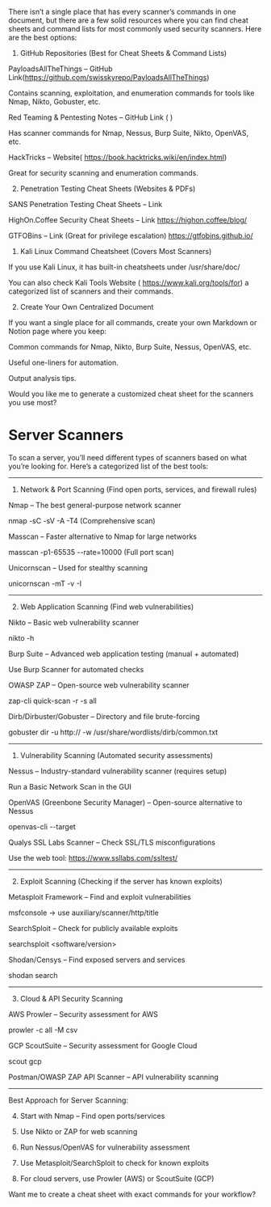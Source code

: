 
There isn’t a single place that has every scanner’s commands in one document, but there are a few solid resources where you can find cheat sheets and command lists for most commonly used security scanners. Here are the best options:

1. GitHub Repositories (Best for Cheat Sheets & Command Lists)

PayloadsAllTheThings – GitHub Link(https://github.com/swisskyrepo/PayloadsAllTheThings)

Contains scanning, exploitation, and enumeration commands for tools like Nmap, Nikto, Gobuster, etc.


Red Teaming & Pentesting Notes – GitHub Link ( )

Has scanner commands for Nmap, Nessus, Burp Suite, Nikto, OpenVAS, etc.


HackTricks – Website( https://book.hacktricks.wiki/en/index.html)

Great for security scanning and enumeration commands.



2. Penetration Testing Cheat Sheets (Websites & PDFs)

SANS Penetration Testing Cheat Sheets – Link

HighOn.Coffee Security Cheat Sheets – Link https://highon.coffee/blog/

GTFOBins – Link (Great for privilege escalation) https://gtfobins.github.io/


1. Kali Linux Command Cheatsheet (Covers Most Scanners)

If you use Kali Linux, it has built-in cheatsheets under /usr/share/doc/

You can also check Kali Tools Website ( https://www.kali.org/tools/for) a categorized list of scanners and their commands.


2. Create Your Own Centralized Document

If you want a single place for all commands, create your own Markdown or Notion page where you keep:

Common commands for Nmap, Nikto, Burp Suite, Nessus, OpenVAS, etc.

Useful one-liners for automation.

Output analysis tips.


Would you like me to generate a customized cheat sheet for the scanners you use most?



# Server Scanners


To scan a server, you’ll need different types of scanners based on what you’re looking for. Here’s a categorized list of the best tools:


---

1. Network & Port Scanning (Find open ports, services, and firewall rules)

Nmap – The best general-purpose network scanner

nmap -sC -sV -A -T4 <server-ip> (Comprehensive scan)


Masscan – Faster alternative to Nmap for large networks

masscan -p1-65535 <server-ip> --rate=10000 (Full port scan)


Unicornscan – Used for stealthy scanning

unicornscan -mT -v -I <server-ip>




---

2. Web Application Scanning (Find web vulnerabilities)

Nikto – Basic web vulnerability scanner

nikto -h <server-ip>


Burp Suite – Advanced web application testing (manual + automated)

Use Burp Scanner for automated checks


OWASP ZAP – Open-source web vulnerability scanner

zap-cli quick-scan -r -s all <server-ip>


Dirb/Dirbuster/Gobuster – Directory and file brute-forcing

gobuster dir -u http://<server-ip> -w /usr/share/wordlists/dirb/common.txt




---

1. Vulnerability Scanning (Automated security assessments)

Nessus – Industry-standard vulnerability scanner (requires setup)

Run a Basic Network Scan in the GUI


OpenVAS (Greenbone Security Manager) – Open-source alternative to Nessus

openvas-cli --target <server-ip>


Qualys SSL Labs Scanner – Check SSL/TLS misconfigurations

Use the web tool: https://www.ssllabs.com/ssltest/




---

2. Exploit Scanning (Checking if the server has known exploits)

Metasploit Framework – Find and exploit vulnerabilities

msfconsole → use auxiliary/scanner/http/title


SearchSploit – Check for publicly available exploits

searchsploit <software/version>


Shodan/Censys – Find exposed servers and services

shodan search <server-ip>




---

3. Cloud & API Security Scanning

AWS Prowler – Security assessment for AWS

prowler -c all -M csv


GCP ScoutSuite – Security assessment for Google Cloud

scout gcp


Postman/OWASP ZAP API Scanner – API vulnerability scanning



---

Best Approach for Server Scanning:

4. Start with Nmap – Find open ports/services


5. Use Nikto or ZAP for web scanning


6. Run Nessus/OpenVAS for vulnerability assessment


7. Use Metasploit/SearchSploit to check for known exploits


8. For cloud servers, use Prowler (AWS) or ScoutSuite (GCP)



Want me to create a cheat sheet with exact commands for your workflow?

